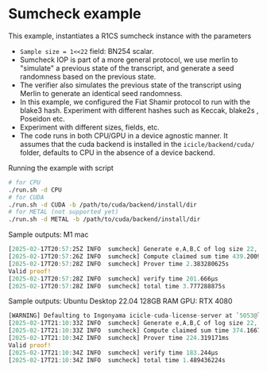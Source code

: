 # Sumcheck example

This example, instantiates a R1CS sumcheck instance with the parameters 
* `Sample size = 1<<22` field: BN254 scalar.
* Sumcheck IOP is part of a more general protocol, we use merlin to "simulate" a previous state of the transcript, and generate a seed randomness based on the previous state.
* The verifier also simulates the previous state of the transcript using Merlin to generate an identical seed randomness.
* In this example, we configured the Fiat Shamir protocol to run with the blake3 hash. Experiment with different hashes such as Keccak, blake2s , Poseidon etc. 
* Experiment with different sizes, fields, etc.
* The code runs in both CPU/GPU in a device agnostic manner. It assumes that the cuda backend is installed in the `icicle/backend/cuda/` folder, defaults to CPU in the absence of a device backend.

Running the example with script
```sh
# for CPU
./run.sh -d CPU
# for CUDA
./run.sh -d CUDA -b /path/to/cuda/backend/install/dir
# for METAL (not supported yet)
./run.sh -d METAL -b /path/to/cuda/backend/install/dir
```

Sample outputs: M1 mac
```rust
[2025-02-17T20:57:25Z INFO  sumcheck] Generate e,A,B,C of log size 22, time 954.447375ms
[2025-02-17T20:57:26Z INFO  sumcheck] Compute claimed sum time 439.200917ms
[2025-02-17T20:57:28Z INFO  sumcheck] Prover time 2.383280625s
Valid proof!
[2025-02-17T20:57:28Z INFO  sumcheck] verify time 201.666µs
[2025-02-17T20:57:28Z INFO  sumcheck] total time 3.777288875s
```

Sample outputs: Ubuntu Desktop 22.04 128GB RAM	GPU: RTX 4080
```rust
[WARNING] Defaulting to Ingonyama icicle-cuda-license-server at `5053@license.icicle.ingonyama.com`. For more information about icicle-cuda-license, please contact support@ingonyama.com.
[2025-02-17T21:10:33Z INFO  sumcheck] Generate e,A,B,C of log size 22, time 890.615763ms
[2025-02-17T21:10:33Z INFO  sumcheck] Compute claimed sum time 374.166708ms
[2025-02-17T21:10:34Z INFO  sumcheck] Prover time 224.319171ms
Valid proof!
[2025-02-17T21:10:34Z INFO  sumcheck] verify time 183.244µs
[2025-02-17T21:10:34Z INFO  sumcheck] total time 1.489436224s
```


